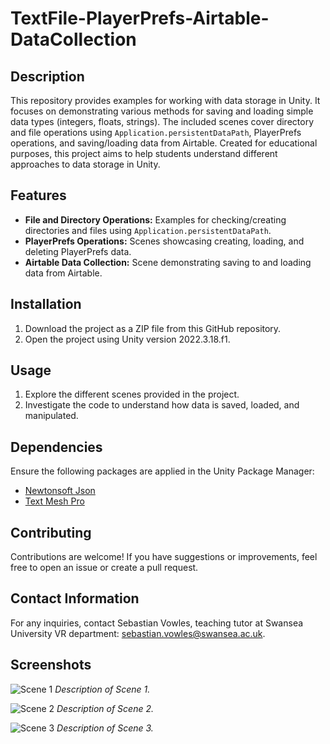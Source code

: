 # TextFile-PlayerPrefs-Airtable-DataCollection

## Description

This repository provides examples for working with data storage in Unity. It focuses on demonstrating various methods for saving and loading simple data types (integers, floats, strings). The included scenes cover directory and file operations using `Application.persistentDataPath`, PlayerPrefs operations, and saving/loading data from Airtable. Created for educational purposes, this project aims to help students understand different approaches to data storage in Unity.

## Features

- **File and Directory Operations:** Examples for checking/creating directories and files using `Application.persistentDataPath`.
- **PlayerPrefs Operations:** Scenes showcasing creating, loading, and deleting PlayerPrefs data.
- **Airtable Data Collection:** Scene demonstrating saving to and loading data from Airtable.

## Installation

1. Download the project as a ZIP file from this GitHub repository.
2. Open the project using Unity version 2022.3.18.f1.

## Usage

1. Explore the different scenes provided in the project.
2. Investigate the code to understand how data is saved, loaded, and manipulated.

## Dependencies

Ensure the following packages are applied in the Unity Package Manager:
- [Newtonsoft Json](https://link-to-newtonsoft-json)
- [Text Mesh Pro](https://link-to-text-mesh-pro)

## Contributing

Contributions are welcome! If you have suggestions or improvements, feel free to open an issue or create a pull request.

## Contact Information

For any inquiries, contact Sebastian Vowles, teaching tutor at Swansea University VR department: sebastian.vowles@swansea.ac.uk.

## Screenshots

![Scene 1](screenshots/scene1.png)
*Description of Scene 1.*

![Scene 2](screenshots/scene2.png)
*Description of Scene 2.*

![Scene 3](screenshots/scene3.png)
*Description of Scene 3.*
